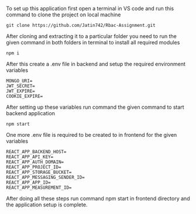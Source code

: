 To set up this application first open a terminal in VS code and run this command to clone the project on local machine

    git clone https://github.com/Jatin742/Rbac-Assignment.git

After cloning and extracting it to a particular folder
you need to run the given command in both folders in terminal to install all required modules
        
    npm i

After this create a .env file in backend and setup the required environment variables

    MONGO_URI=
    JWT_SECRET=
    JWT_EXPIRE=
    COOKIE_EXPIRE=
After setting up these variables run command the given command to start backend application 

    npm start 

One more .env file is required to be created to in frontend for the given variables

    REACT_APP_BACKEND_HOST=
    REACT_APP_API_KEY=
    REACT_APP_AUTH_DOMAIN=
    REACT_APP_PROJECT_ID=
    REACT_APP_STORAGE_BUCKET=
    REACT_APP_MESSAGING_SENDER_ID=
    REACT_APP_APP_ID=
    REACT_APP_MEASUREMENT_ID=

After doing all these steps run command npm start in frontend directory and the application setup is complete.